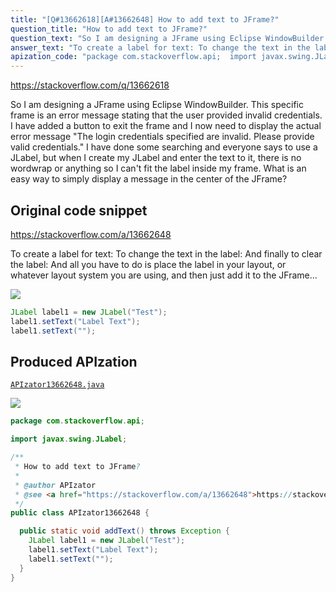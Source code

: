 ```yaml
---
title: "[Q#13662618][A#13662648] How to add text to JFrame?"
question_title: "How to add text to JFrame?"
question_text: "So I am designing a JFrame using Eclipse WindowBuilder. This specific frame is an error message stating that the user provided invalid credentials. I have added a button to exit the frame and I now need to display the actual error message \"The login credentials specified are invalid. Please provide valid credentials.\" I have done some searching and everyone says to use a JLabel, but when I create my JLabel and enter the text to it, there is no wordwrap or anything so I can't fit the label inside my frame. What is an easy way to simply display a message in the center of the JFrame?"
answer_text: "To create a label for text: To change the text in the label: And finally to clear the label: And all you have to do is place the label in your layout, or whatever layout system you are using, and then just add it to the JFrame..."
apization_code: "package com.stackoverflow.api;  import javax.swing.JLabel;  /**  * How to add text to JFrame?  *  * @author APIzator  * @see <a href=\"https://stackoverflow.com/a/13662648\">https://stackoverflow.com/a/13662648</a>  */ public class APIzator13662648 {    public static void addText() throws Exception {     JLabel label1 = new JLabel(\"Test\");     label1.setText(\"Label Text\");     label1.setText(\"\");   } }"
---
```


https://stackoverflow.com/q/13662618

So I am designing a JFrame using Eclipse WindowBuilder. This specific frame is an error message stating that the user provided invalid credentials. I have added a button to exit the frame and I now need to display the actual error message &quot;The login credentials specified are invalid. Please provide valid credentials.&quot;
I have done some searching and everyone says to use a JLabel, but when I create my JLabel and enter the text to it, there is no wordwrap or anything so I can&#x27;t fit the label inside my frame.
What is an easy way to simply display a message in the center of the JFrame?



## Original code snippet

https://stackoverflow.com/a/13662648

To create a label for text:
To change the text in the label:
And finally to clear the label:
And all you have to do is place the label in your layout, or whatever layout system you are using, and then just add it to the JFrame...

<div class="code-logo"><img src="/stackoverflow.png" /></div>

```java
JLabel label1 = new JLabel("Test");
label1.setText("Label Text");
label1.setText("");
```

## Produced APIzation

[`APIzator13662648.java`](https://github.com/blind-papers/apization-temp-data/raw/main/search/APIzator13662648.java)

<div class="code-logo"><img src="/apizator.png" /></div>

```java
package com.stackoverflow.api;

import javax.swing.JLabel;

/**
 * How to add text to JFrame?
 *
 * @author APIzator
 * @see <a href="https://stackoverflow.com/a/13662648">https://stackoverflow.com/a/13662648</a>
 */
public class APIzator13662648 {

  public static void addText() throws Exception {
    JLabel label1 = new JLabel("Test");
    label1.setText("Label Text");
    label1.setText("");
  }
}

```
